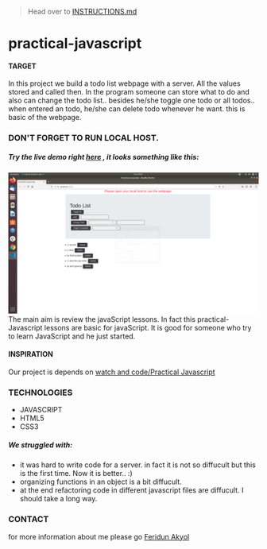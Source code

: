 > Head over to [INSTRUCTIONS.md](./INSTRUCTIONS.md)

# practical-javascript
#### TARGET
In this project we build a todo list webpage with a server. All the values stored and called then.
In the program someone can store what to do and also can change the todo list.. besides he/she toggle one todo or all todos..
when entered an todo, he/she can delete todo whenever he want. this is basic of the webpage.
### DON'T FORGET TO RUN LOCAL HOST. 

##### Try the live demo right [here](https://feridunakyol.github.io/practical-javascript/) , it looks something like this:
![](https://raw.githubusercontent.com/feridunAKYOL/restful-pjs/master/practical-Js-Server.png)  
The main aim is review the javaScript lessons. In fact this practical-Javascript lessons are basic for javaScript. It is good for someone who try to learn JavaScript and he just started. 
#### INSPIRATION
Our project is depends on [watch and code/Practical Javascript](https://watchandcode.com/p/practical-javascript) 



### TECHNOLOGIES
- JAVASCRIPT
- HTML5
- CSS3


##### We struggled with:

* it was hard to write code for a server. in fact it is not so diffucult but this is the first time. Now it is better.. :) 
* organizing functions in an object is a bit diffucult.
* at the end refactoring code in different javascript files are diffucult. I should take a long way. 

### CONTACT
for more information about me please go [Feridun Akyol](https://feridunakyol.github.io)



